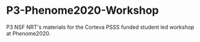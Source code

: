 # P3-Phenome2020-Workshop
P3 NSF NRT's materials for the Corteva PSSS funded student led workshop at Phenome2020.
